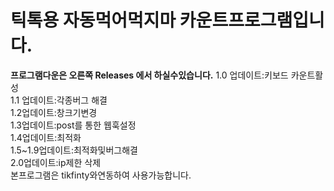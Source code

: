 # 틱톡용 자동먹어먹지마 카운트프로그램입니다.
**프로그램다운은 오른쪽 Releases 에서 하실수있습니다.**
1.0 업데이트:키보드 카운트활성     
1.1 업데이트:각종버그 해결    
1.2업데이트:창크기변경    
1.3업데이트:post를 통한 웹훅설정    
1.4업데이트:최적화    
1.5~1.9업데이트:최적화및버그해결    
2.0업데이트:ip제한 삭제    
본프로그램은 tikfinty와연동하여 사용가능합니다.  
